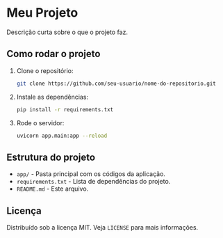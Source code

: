 # Meu Projeto

Descrição curta sobre o que o projeto faz.

## Como rodar o projeto

1. Clone o repositório:

    ```bash
    git clone https://github.com/seu-usuario/nome-do-repositorio.git
    ```

2. Instale as dependências:

    ```bash
    pip install -r requirements.txt
    ```

3. Rode o servidor:

    ```bash
    uvicorn app.main:app --reload
    ```

## Estrutura do projeto

- `app/` - Pasta principal com os códigos da aplicação.
- `requirements.txt` - Lista de dependências do projeto.
- `README.md` - Este arquivo.

## Licença

Distribuído sob a licença MIT. Veja `LICENSE` para mais informações.
